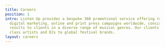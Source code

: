 ```yaml
---
title: Careers
position: 1
intro: Listen Up provides a bespoke 360 promotional service offering radio, club,
  digital marketing, online and print press campaigns worldwide, consistently delivering
  results to clients in a diverse range of musical genres. Our clients include world
  class artists and DJs to global festival brands.
layout: careers
---
```


